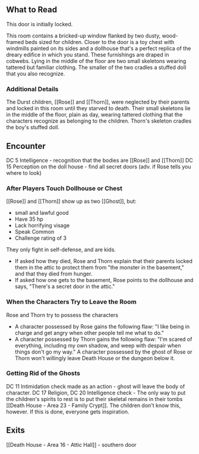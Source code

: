 ## What to Read

This door is initially locked. 

This room contains a bricked-up window flanked by two dusty, wood-framed beds sized for children. Closer to the door is a toy chest with windmills painted on its sides and a dollhouse that's a perfect replica of the dreary ed­ifice in which you stand. These furnishings are draped in cobwebs. Lying in the middle of the floor are two small skeletons wearing tattered but familiar clothing. The smaller of the two cradles a stuffed doll that you also recognize. 

### Additional Details
The Durst children, [[Rose]] and [[Thorn]], were neglected
by their parents and locked in this room until they starved to death. Their small skeletons lie in the middle of the floor, plain as day, wearing tattered clothing that the characters recognize as belonging to the children. Thorn's skeleton cradles the boy's stuffed doll.

## Encounter
DC 5 Intelligence - recognition that the bodies are [[Rose]] and [[Thorn]]
DC 15 Perception on the doll house - find all secret doors (adv. if Rose tells you where to look)

### After Players Touch Dollhouse or Chest
[[Rose]] and [[Thorn]] show up as two [[Ghost]], but:
- small and lawful good
- Have 35 hp
- Lack horrifying visage
- Speak Common
- Challenge rating of 3

They only fight in self-defense, and are kids. 
- If asked how they died, Rose and Thorn explain that their parents locked them in the attic to protect them from "the monster in the basement," and that they died from hunger. 
- If asked how one gets to the basement, Rose points to the dollhouse and says, "There's a secret door in the attic."

### When the Characters Try to Leave the Room
Rose and Thorn try to possess the characters
- A character possessed by Rose gains the following flaw: "I like being in charge and get angry when other people tell me what to do."
- A character possessed by Thorn gains the following flaw: "I'm scared of everything, including my own shadow, and weep with despair when things don't go my way."
A character possessed by the ghost of Rose or Thorn won't willingly leave Death House or the dungeon be­low it. 

### Getting Rid of the Ghosts
DC 11 Intimidation check made as an action - ghost will leave the body of character. 
DC 17 Religion, DC 20 Intelligence check - The only way to put the children's spirits to rest is to put their skeletal remains in their tombs [[Death House - Area 23 - Family Crypt]]. The children don't know this, however. If this is done, everyone gets inspiration. 

## Exits
[[Death House - Area 16 - Attic Hall]] - southern door
